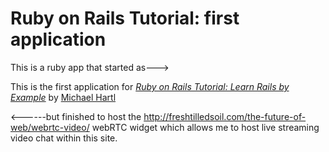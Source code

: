 # Ruby on Rails Tutorial: first application
This is a ruby app that started as--->

This is the first application for
[*Ruby on Rails Tutorial: Learn Rails by Example*](http://railstutorial.org/)
by [Michael Hartl](http://michaelhartl.com/)

<------but finished to host the http://freshtilledsoil.com/the-future-of-web/webrtc-video/ webRTC widget which allows me to host live streaming video chat within this site.
